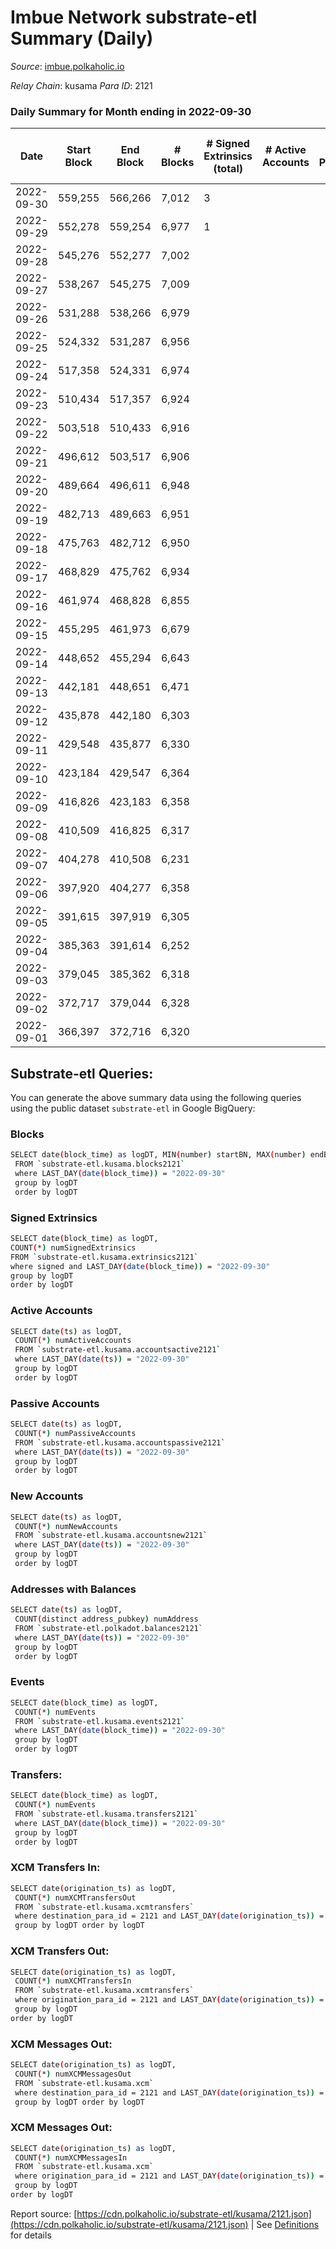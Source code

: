 # Imbue Network substrate-etl Summary (Daily)

_Source_: [imbue.polkaholic.io](https://imbue.polkaholic.io)

*Relay Chain*: kusama
*Para ID*: 2121



### Daily Summary for Month ending in 2022-09-30


| Date | Start Block | End Block | # Blocks | # Signed Extrinsics (total) | # Active Accounts | # Passive | # New | # Addresses with Balances | # Events | # Transfers | # XCM Transfers In | # XCM Transfers Out | # XCM In | # XCM Out | Issues | 
| ---- | ----------- | --------- | -------- | --------------------------- | ----------------- | --------- | ----- | ------------------------- | -------- | ----------- | ------------------ | ------------------- | -------- | --------- | ------ |
| 2022-09-30 | 559,255 | 566,266 | 7,012 | 3 |  |  |  |  | 15,232 | 296  |   |   |  |  |  |
| 2022-09-29 | 552,278 | 559,254 | 6,977 | 1 |  |  |  |  | 13,964 |   |   |   |  |  |  |
| 2022-09-28 | 545,276 | 552,277 | 7,002 |  |  |  |  |  | 14,008 |   |   |   |  |  |  |
| 2022-09-27 | 538,267 | 545,275 | 7,009 |  |  |  |  |  | 14,021 |   |   |   |  |  |  |
| 2022-09-26 | 531,288 | 538,266 | 6,979 |  |  |  |  |  | 13,962 |   |   |   |  |  |  |
| 2022-09-25 | 524,332 | 531,287 | 6,956 |  |  |  |  |  | 13,916 |   |   |   |  |  |  |
| 2022-09-24 | 517,358 | 524,331 | 6,974 |  |  |  |  |  | 13,952 |   |   |   |  |  |  |
| 2022-09-23 | 510,434 | 517,357 | 6,924 |  |  |  |  |  | 13,852 |   |   |   |  |  |  |
| 2022-09-22 | 503,518 | 510,433 | 6,916 |  |  |  |  |  | 13,836 |   |   |   |  |  |  |
| 2022-09-21 | 496,612 | 503,517 | 6,906 |  |  |  |  |  | 13,816 |   |   |   |  |  |  |
| 2022-09-20 | 489,664 | 496,611 | 6,948 |  |  |  |  |  | 13,899 |   |   |   |  |  |  |
| 2022-09-19 | 482,713 | 489,663 | 6,951 |  |  |  |  | 4 | 13,906 |   |   |   |  |  |  |
| 2022-09-18 | 475,763 | 482,712 | 6,950 |  |  |  |  | 4 | 13,904 |   |   |   |  |  |  |
| 2022-09-17 | 468,829 | 475,762 | 6,934 |  |  |  |  | 4 | 13,872 |   |   |   |  |  |  |
| 2022-09-16 | 461,974 | 468,828 | 6,855 |  |  |  |  | 4 | 13,714 |   |   |   |  |  |  |
| 2022-09-15 | 455,295 | 461,973 | 6,679 |  |  |  |  | 4 | 13,362 |   |   |   |  |  |  |
| 2022-09-14 | 448,652 | 455,294 | 6,643 |  |  |  |  | 4 | 13,289 |   |   |   |  |  |  |
| 2022-09-13 | 442,181 | 448,651 | 6,471 |  |  |  |  | 4 | 12,946 |   |   |   |  |  |  |
| 2022-09-12 | 435,878 | 442,180 | 6,303 |  |  |  |  | 4 | 12,609 |   |   |   |  |  |  |
| 2022-09-11 | 429,548 | 435,877 | 6,330 |  |  |  |  |  | 12,667 |   |   |   |  |  |  |
| 2022-09-10 | 423,184 | 429,547 | 6,364 |  |  |  |  |  | 12,731 |   |   |   |  |  |  |
| 2022-09-09 | 416,826 | 423,183 | 6,358 |  |  |  |  | 4 | 12,720 |   |   |   |  |  |  |
| 2022-09-08 | 410,509 | 416,825 | 6,317 |  |  |  |  | 4 | 12,637 |   |   |   |  |  |  |
| 2022-09-07 | 404,278 | 410,508 | 6,231 |  |  |  |  | 4 | 12,466 |   |   |   |  |  |  |
| 2022-09-06 | 397,920 | 404,277 | 6,358 |  |  |  |  | 4 | 12,719 |   |   |   |  |  |  |
| 2022-09-05 | 391,615 | 397,919 | 6,305 |  |  |  |  | 4 | 12,614 |   |   |   |  |  |  |
| 2022-09-04 | 385,363 | 391,614 | 6,252 |  |  |  |  | 4 | 12,507 |   |   |   |  |  |  |
| 2022-09-03 | 379,045 | 385,362 | 6,318 |  |  |  |  | 4 | 12,640 |   |   |   |  |  |  |
| 2022-09-02 | 372,717 | 379,044 | 6,328 |  |  |  |  | 4 | 12,659 |   |   |   |  |  |  |
| 2022-09-01 | 366,397 | 372,716 | 6,320 |  |  |  |  | 4 | 12,644 |   |   |   |  |  |  |

## Substrate-etl Queries:
You can generate the above summary data using the following queries using the public dataset `substrate-etl` in Google BigQuery:

### Blocks
```bash
SELECT date(block_time) as logDT, MIN(number) startBN, MAX(number) endBN, COUNT(*) numBlocks 
 FROM `substrate-etl.kusama.blocks2121`  
 where LAST_DAY(date(block_time)) = "2022-09-30" 
 group by logDT 
 order by logDT
```

### Signed Extrinsics
```bash
SELECT date(block_time) as logDT, 
COUNT(*) numSignedExtrinsics 
FROM `substrate-etl.kusama.extrinsics2121`  
where signed and LAST_DAY(date(block_time)) = "2022-09-30" 
group by logDT 
order by logDT
```

### Active Accounts
```bash
SELECT date(ts) as logDT, 
 COUNT(*) numActiveAccounts 
 FROM `substrate-etl.kusama.accountsactive2121` 
 where LAST_DAY(date(ts)) = "2022-09-30" 
 group by logDT 
 order by logDT
```

### Passive Accounts
```bash
SELECT date(ts) as logDT, 
 COUNT(*) numPassiveAccounts 
 FROM `substrate-etl.kusama.accountspassive2121` 
 where LAST_DAY(date(ts)) = "2022-09-30" 
 group by logDT 
 order by logDT
```

### New Accounts
```bash
SELECT date(ts) as logDT, 
 COUNT(*) numNewAccounts 
 FROM `substrate-etl.kusama.accountsnew2121` 
 where LAST_DAY(date(ts)) = "2022-09-30" 
 group by logDT
 order by logDT
```

### Addresses with Balances
```bash
SELECT date(ts) as logDT,
 COUNT(distinct address_pubkey) numAddress 
 FROM `substrate-etl.polkadot.balances2121` 
 where LAST_DAY(date(ts)) = "2022-09-30" 
 group by logDT 
 order by logDT
```

### Events
```bash
SELECT date(block_time) as logDT, 
 COUNT(*) numEvents 
 FROM `substrate-etl.kusama.events2121` 
 where LAST_DAY(date(block_time)) = "2022-09-30" 
 group by logDT 
 order by logDT
```

### Transfers:
```bash
SELECT date(block_time) as logDT, 
 COUNT(*) numEvents 
 FROM `substrate-etl.kusama.transfers2121` 
 where LAST_DAY(date(block_time)) = "2022-09-30" 
 group by logDT 
 order by logDT
```

### XCM Transfers In:
```bash
SELECT date(origination_ts) as logDT, 
 COUNT(*) numXCMTransfersOut 
 FROM `substrate-etl.kusama.xcmtransfers` 
 where destination_para_id = 2121 and LAST_DAY(date(origination_ts)) = "2022-09-30" 
 group by logDT order by logDT
```

### XCM Transfers Out:
```bash
SELECT date(origination_ts) as logDT, 
 COUNT(*) numXCMTransfersIn 
 FROM `substrate-etl.kusama.xcmtransfers` 
 where origination_para_id = 2121 and LAST_DAY(date(origination_ts)) = "2022-09-30" 
 group by logDT 
order by logDT
```

### XCM Messages Out:
```bash
SELECT date(origination_ts) as logDT, 
 COUNT(*) numXCMMessagesOut 
 FROM `substrate-etl.kusama.xcm` 
 where destination_para_id = 2121 and LAST_DAY(date(origination_ts)) = "2022-09-30" 
 group by logDT order by logDT
```

### XCM Messages Out:
```bash
SELECT date(origination_ts) as logDT, 
 COUNT(*) numXCMMessagesIn 
 FROM `substrate-etl.kusama.xcm` 
 where origination_para_id = 2121 and LAST_DAY(date(origination_ts)) = "2022-09-30" 
 group by logDT 
order by logDT
```


Report source: [https://cdn.polkaholic.io/substrate-etl/kusama/2121.json](https://cdn.polkaholic.io/substrate-etl/kusama/2121.json) | See [Definitions](/DEFINITIONS.md) for details
